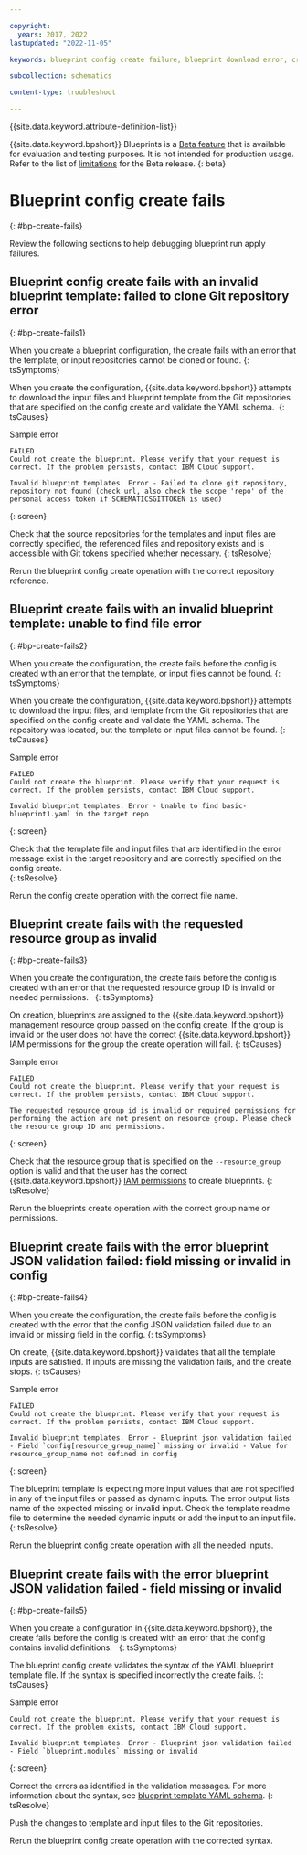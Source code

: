 ```yaml
---

copyright:
  years: 2017, 2022
lastupdated: "2022-11-05"

keywords: blueprint config create failure, blueprint download error, create fails,

subcollection: schematics

content-type: troubleshoot

---
```


{{site.data.keyword.attribute-definition-list}}

{{site.data.keyword.bpshort}} Blueprints is a [Beta feature](/docs/schematics?topic=schematics-bp-beta-limitations) that is available for evaluation and testing purposes. It is not intended for production usage. Refer to the list of [limitations](/docs/schematics?topic=schematics-bp-beta-limitations) for the Beta release.
{: beta}

# Blueprint config create fails 
{: #bp-create-fails}

Review the following sections to help debugging blueprint run apply failures. 

## Blueprint config create fails with an invalid blueprint template: failed to clone Git repository error
{: #bp-create-fails1}

When you create a blueprint configuration, the create fails with an error that the template, or input repositories cannot be cloned or found. 
{: tsSymptoms}

When you create the configuration, {{site.data.keyword.bpshort}} attempts to download the input files and blueprint template from the Git repositories that are specified on the config create and validate the YAML schema. 
{: tsCauses}

Sample error

```text
FAILED
Could not create the blueprint. Please verify that your request is correct. If the problem persists, contact IBM Cloud support.

Invalid blueprint templates. Error - Failed to clone git repository, repository not found (check url, also check the scope 'repo' of the personal access token if SCHEMATICSGITTOKEN is used)
```
{: screen}

Check that the source repositories for the templates and input files are correctly specified, the referenced files and repository exists and is accessible with Git tokens specified whether necessary.
{: tsResolve} 

Rerun the blueprint config create operation with the correct repository reference.

## Blueprint create fails with an invalid blueprint template: unable to find file error
{: #bp-create-fails2}

When you create the configuration, the create fails before the config is created with an error that the template, or input files cannot be found.
{: tsSymptoms}

When you create the configuration, {{site.data.keyword.bpshort}} attempts to download the input files, and template from the Git repositories that are specified on the config create and validate the YAML schema. The repository was located, but the template or input files cannot be found. 
{: tsCauses}

Sample error

```text
FAILED
Could not create the blueprint. Please verify that your request is correct. If the problem persists, contact IBM Cloud support.

Invalid blueprint templates. Error - Unable to find basic-blueprint1.yaml in the target repo
```
{: screen}

Check that the template file and input files that are identified in the error message exist in the target repository and are correctly specified on the config create.  
{: tsResolve} 

Rerun the config create operation with the correct file name.

## Blueprint create fails with the requested resource group as invalid
{: #bp-create-fails3}

When you create the configuration, the create fails before the config is created with an error that the requested resource group ID is invalid or needed permissions.  
{: tsSymptoms}

On creation, blueprints are assigned to the {{site.data.keyword.bpshort}} management resource group passed on the config create. If the group is invalid or the user does not have the correct {{site.data.keyword.bpshort}} IAM permissions for the group the create operation will fail.
{: tsCauses}

Sample error

```text
FAILED
Could not create the blueprint. Please verify that your request is correct. If the problem persists, contact IBM Cloud support.

The requested resource group id is invalid or required permissions for performing the action are not present on resource group. Please check the resource group ID and permissions.
```
{: screen}

Check that the resource group that is specified on the `--resource_group` option is valid and that the user has the correct {{site.data.keyword.bpshort}} [IAM permissions](/docs/schematics?topic=schematics-access#blueprint-permissions) to create blueprints.
{: tsResolve} 

Rerun the blueprints create operation with the correct group name or permissions.

## Blueprint create fails with the error blueprint JSON validation failed: field missing or invalid in config
{: #bp-create-fails4}

When you create the configuration, the create fails before the config is created with the error that the config JSON validation failed due to an invalid or missing field in the config.
{: tsSymptoms}

On create, {{site.data.keyword.bpshort}} validates that all the template inputs are satisfied. If inputs are missing the validation fails, and the create stops.
{: tsCauses}

Sample error

```text
FAILED
Could not create the blueprint. Please verify that your request is correct. If the problem persists, contact IBM Cloud support.

Invalid blueprint templates. Error - Blueprint json validation failed - Field `config[resource_group_name]` missing or invalid - Value for resource_group_name not defined in config
```
{: screen}

The blueprint template is expecting more input values that are not specified in any of the input files or passed as dynamic inputs. The error output lists name of the expected missing or invalid input. Check the template readme file to determine the needed dynamic inputs or add the input to an input file.
{: tsResolve} 

Rerun the blueprint config create operation with all the needed inputs. 

## Blueprint create fails with the error blueprint JSON validation failed - field missing or invalid
{: #bp-create-fails5}

When you create a configuration in {{site.data.keyword.bpshort}}, the create fails before the config is created with an error that the config contains invalid definitions.  
{: tsSymptoms}

The blueprint config create validates the syntax of the YAML blueprint template file. If the syntax is specified incorrectly the create fails. 
{: tsCauses}

Sample error 

```text
Could not create the blueprint. Please verify that your request is correct. If the problem exists, contact IBM Cloud support.

Invalid blueprint templates. Error - Blueprint json validation failed - Field `blueprint.modules` missing or invalid
```
{: screen}

Correct the errors as identified in the validation messages. For more information about the syntax, see [blueprint template YAML schema](/docs/schematics?topic=schematics-bp-template-schema-yaml). 
{: tsResolve}

Push the changes to template and input files to the Git repositories.

Rerun the blueprint config create operation with the corrected syntax.

